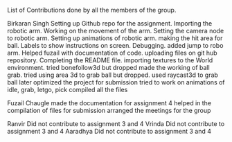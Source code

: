 List of Contributions done by all the members of the group.


Birkaran Singh
Setting up Github repo for the assignment.
Importing the robotic arm.
Working on the movement of the arm.
Setting the camera node to robotic arm.
Setting up animations of robotic arm.
making the hit area for ball.
Labels to show instructions on screen.
Debugging.
added jump to robo arm.
Helped fuzail with documentation of code.
uploading files on git hub repository.
Completing the README file.
importing textures to the World environment.
tried bonefollow3d but dropped 
made the working of ball grab.
tried using area 3d to grab ball but dropped.
used raycast3d to grab ball
later optimized the project for submission
tried to work on animations of idle, grab, letgo, pick
compiled all the files


Fuzail Chaugle
made the documentation for assignment 4
helped in the compilation of files for submission
arranged the meetings for the group


Ranvir
Did not contribute to assignment 3 and 4
Vrinda
Did not contribute to assignment 3 and 4
Aaradhya
Did not contribute to assignment 3 and 4
